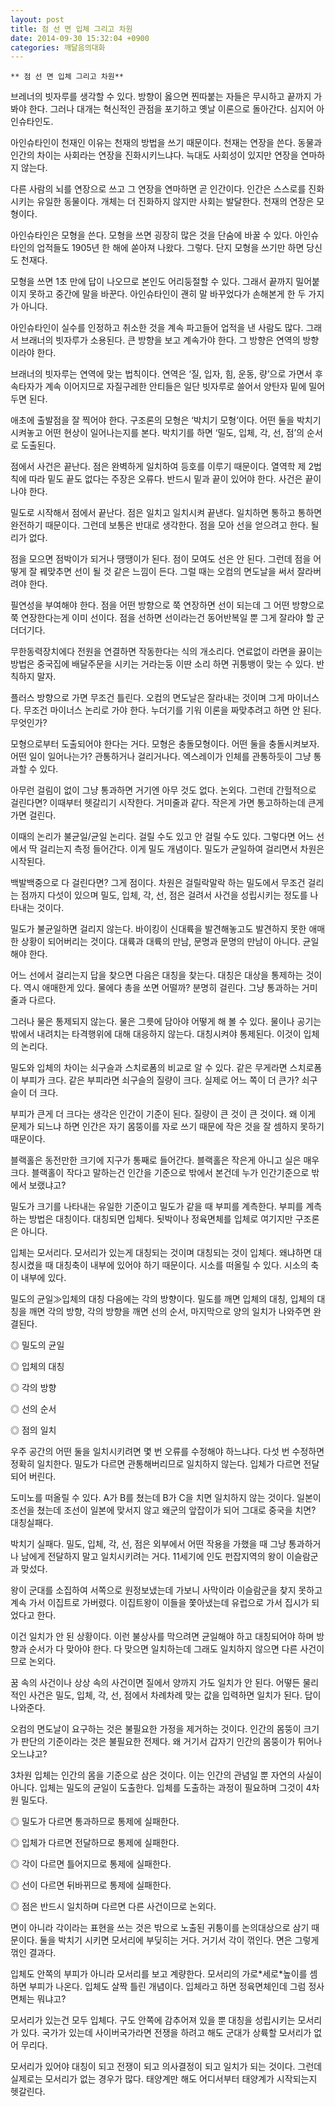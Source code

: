 ```yaml
---
layout: post
title: 점 선 면 입체 그리고 차원
date: 2014-09-30 15:32:04 +0900
categories: 깨달음의대화
---
```

 

    ** 점 선 면 입체 그리고 차원** 

  


브레너의 빗자루를 생각할 수 있다. 방향이 옳으면 찐따붙는 자들은 무시하고 끝까지 가봐야 한다. 그러나 대개는 혁신적인 관점을 포기하고 옛날 이론으로 돌아간다. 심지어 아인슈타인도. 

  


아인슈타인이 천재인 이유는 천재의 방법을 쓰기 때문이다. 천재는 연장을 쓴다. 동물과 인간의 차이는 사회라는 연장을 진화시키느냐다. 늑대도 사회성이 있지만 연장을 연마하지 않는다. 

  


다른 사람의 뇌를 연장으로 쓰고 그 연장을 연마하면 곧 인간이다. 인간은 스스로를 진화시키는 유일한 동물이다. 개체는 더 진화하지 않지만 사회는 발달한다. 천재의 연장은 모형이다. 

  


아인슈타인은 모형을 쓴다. 모형을 쓰면 굉장히 많은 것을 단숨에 바꿀 수 있다. 아인슈타인의 업적들도 1905년 한 해에 쏟아져 나왔다. 그렇다. 단지 모형을 쓰기만 하면 당신도 천재다. 

  


모형을 쓰면 1초 만에 답이 나오므로 본인도 어리둥절할 수 있다. 그래서 끝까지 밀어붙이지 못하고 중간에 말을 바꾼다. 아인슈타인이 괜히 말 바꾸었다가 손해본게 한 두 가지가 아니다. 

  


아인슈타인이 실수를 인정하고 취소한 것을 계속 파고들어 업적을 낸 사람도 많다. 그래서 브래너의 빗자루가 소용된다. 큰 방향을 보고 계속가야 한다. 그 방향은 연역의 방향이라야 한다. 

  


브래너의 빗자루는 연역에 맞는 법칙이다. 연역은 ‘질, 입자, 힘, 운동, 량’으로 가면서 후속타자가 계속 이어지므로 자질구레한 안티들은 일단 빗자루로 쓸어서 양탄자 밑에 밀어두면 된다. 

  


애초에 출발점을 잘 찍어야 한다. 구조론의 모형은 ‘박치기 모형’이다. 어떤 둘을 박치기 시켜놓고 어떤 현상이 일어나는지를 본다. 박치기를 하면 ‘밀도, 입체, 각, 선, 점’의 순서로 도출된다. 

  


점에서 사건은 끝난다. 점은 완벽하게 일치하여 등호를 이루기 때문이다. 열역학 제 2법칙에 따라 밑도 끝도 없다는 주장은 오류다. 반드시 밑과 끝이 있어야 한다. 사건은 끝이 나야 한다. 

  


밀도로 시작해서 점에서 끝난다. 점은 일치고 일치시켜 끝낸다. 일치하면 통하고 통하면 완전하기 때문이다. 그런데 보통은 반대로 생각한다. 점을 모아 선을 얻으려고 한다. 될 리가 없다. 

  


점을 모으면 점박이가 되거나 땡땡이가 된다. 점이 모여도 선은 안 된다. 그런데 점을 어떻게 잘 꿰맞추면 선이 될 것 같은 느낌이 든다. 그럴 때는 오컴의 면도날을 써서 잘라버려야 한다. 

  


필연성을 부여해야 한다. 점을 어떤 방향으로 쭉 연장하면 선이 되는데 그 어떤 방향으로 쭉 연장한다는게 이미 선이다. 점을 선하면 선이라는건 동어반복일 뿐 그게 잘라야 할 군더더기다. 

  


무한동력장치에다 전원을 연결하면 작동한다는 식의 개소리다. 연료없이 라면을 끓이는 방법은 중국집에 배달주문을 시키는 거라는둥 이딴 소리 하면 귀퉁뱅이 맞는 수 있다. 반칙하지 말자. 

  


플러스 방향으로 가면 무조건 틀린다. 오컴의 면도날은 잘라내는 것이며 그게 마이너스다. 무조건 마이너스 논리로 가야 한다. 누더기를 기워 이론을 짜맞추려고 하면 안 된다. 무엇인가? 

  


모형으로부터 도출되어야 한다는 거다. 모형은 충돌모형이다. 어떤 둘을 충돌시켜보자. 어떤 일이 일어나는가? 관통하거나 걸리거나다. 엑스레이가 인체를 관통하듯이 그냥 통과할 수 있다. 

  


아무런 걸림이 없이 그냥 통과하면 거기엔 아무 것도 없다. 논외다. 그런데 간헐적으로 걸린다면? 이때부터 헷갈리기 시작한다. 거미줄과 같다. 작은게 가면 통고하하는데 큰게 가면 걸린다. 

  


이때의 논리가 불균일/균일 논리다. 걸릴 수도 있고 안 걸릴 수도 있다. 그렇다면 어느 선에서 딱 걸리는지 측정 들어간다. 이게 밀도 개념이다. 밀도가 균일하여 걸리면서 차원은 시작된다. 

  


백발백중으로 다 걸린다면? 그게 점이다. 차원은 걸릴락말락 하는 밀도에서 무조건 걸리는 점까지 다섯이 있으며 밀도, 입체, 각, 선, 점은 걸려서 사건을 성립시키는 정도를 나타내는 것이다. 

  


밀도가 불균일하면 걸리지 않는다. 바이킹이 신대륙을 발견해놓고도 발견하지 못한 애매한 상황이 되어버리는 것이다. 대륙과 대륙의 만남, 문명과 문명의 만남이 아니다. 균일해야 한다. 

  


어느 선에서 걸리는지 답을 찾으면 다음은 대칭을 찾는다. 대칭은 대상을 통제하는 것이다. 역시 애매한게 있다. 물에다 총을 쏘면 어떨까? 분명히 걸린다. 그냥 통과하는 거미줄과 다르다. 

  


그러나 물은 통제되지 않는다. 물은 그릇에 담아야 어떻게 해 볼 수 있다. 물이나 공기는 밖에서 내려치는 타격행위에 대해 대응하지 않는다. 대칭시켜야 통제된다. 이것이 입체의 논리다. 

  


밀도와 입체의 차이는 쇠구슬과 스치로폼의 비교로 알 수 있다. 같은 무게라면 스치로폼이 부피가 크다. 같은 부피라면 쇠구슬의 질량이 크다. 실제로 어느 쪽이 더 큰가? 쇠구슬이 더 크다. 

  


부피가 큰게 더 크다는 생각은 인간이 기준이 된다. 질량이 큰 것이 큰 것이다. 왜 이게 문제가 되느냐 하면 인간은 자기 몸뚱이를 자로 쓰기 때문에 작은 것을 잘 셈하지 못하기 때문이다. 

  


블랙홀은 동전만한 크기에 지구가 통째로 들어간다. 블랙홀은 작은게 아니고 실은 매우 크다. 블랙홀이 작다고 말하는건 인간을 기준으로 밖에서 본건데 누가 인간기준으로 밖에서 보랬냐고? 

  


밀도가 크기를 나타내는 유일한 기준이고 밀도가 같을 때 부피를 계측한다. 부피를 계측하는 방법은 대칭이다. 대칭되면 입체다. 됫박이나 정육면체를 입체로 여기지만 구조론은 아니다. 

  


입체는 모서리다. 모서리가 있는게 대칭되는 것이며 대칭되는 것이 입체다. 왜냐하면 대칭시켰을 때 대칭축이 내부에 있어야 하기 때문이다. 시소를 떠올릴 수 있다. 시소의 축이 내부에 있다. 

  


밀도의 균일≫입체의 대칭 다음에는 각의 방향이다. 밀도를 깨면 입체의 대칭, 입체의 대칭을 깨면 각의 방향, 각의 방향을 깨면 선의 순서, 마지막으로 양의 일치가 나와주면 완결된다. 

  


◎ 밀도의 균일  
      
◎ 입체의 대칭  
      
◎ 각의 방향  
      
◎ 선의 순서  
      
◎ 점의 일치 

  


우주 공간의 어떤 둘을 일치시키려면 몇 번 오류를 수정해야 하느냐다. 다섯 번 수정하면 정확히 일치한다. 밀도가 다르면 관통해버리므로 일치하지 않는다. 입체가 다르면 전달되어 버린다. 

  


도미노를 떠올릴 수 있다. A가 B를 쳤는데 B가 C을 치면 일치하지 않는 것이다. 일본이 조선을 쳤는데 조선이 일본에 맞서지 않고 왜군의 앞잡이가 되어 그대로 중국을 치면? 대칭실패다. 

  


박치기 실패다. 밀도, 입체, 각, 선, 점은 외부에서 어떤 작용을 가했을 때 그냥 통과하거나 남에게 전달하지 말고 일치시키려는 거다. 11세기에 인도 펀잡지역의 왕이 이슬람군과 맞섰다. 

  


왕이 군대를 소집하여 서쪽으로 원정보냈는데 가보니 사막이라 이슬람군을 찾지 못하고 계속 가서 이집트로 가버렸다. 이집트왕이 이들을 쫓아냈는데 유럽으로 가서 집시가 되었다고 한다. 

  


이건 일치가 안 된 상황이다. 이런 불상사를 막으려면 균일해야 하고 대칭되어야 하며 방향과 순서가 다 맞아야 한다. 다 맞으면 일치하는데 그래도 일치하지 않으면 다른 사건이므로 논외다. 

  


꿈 속의 사건이나 상상 속의 사건이면 질에서 양까지 가도 일치가 안 된다. 어떻든 물리적인 사건은 밀도, 입체, 각, 선, 점에서 차례차례 맞는 값을 입력하면 일치가 된다. 답이 나와준다. 

  


오컴의 면도날이 요구하는 것은 불필요한 가정을 제거하는 것이다. 인간의 몸뚱이 크기가 판단의 기준이라는 것은 불필요한 전제다. 왜 거기서 갑자기 인간의 몸뚱이가 튀어나오느냐고? 

  


3차원 입체는 인간의 몸을 기준으로 삼은 것이다. 이는 인간의 관념일 뿐 자연의 사실이 아니다. 입체는 밀도의 균일이 도출한다. 입체를 도출하는 과정이 필요하며 그것이 4차원 밀도다. 

  


◎ 밀도가 다르면 통과하므로 통제에 실패한다.   
      
◎ 입체가 다르면 전달하므로 통제에 실패한다.   
      
◎ 각이 다르면 틀어지므로 통제에 실패한다.  
      
◎ 선이 다르면 뒤바뀌므로 통제에 실패한다.   
      
◎ 점은 반드시 일치하며 다르면 다른 사건이므로 논외다. 

  


면이 아니라 각이라는 표현을 쓰는 것은 밖으로 노출된 귀퉁이를 논의대상으로 삼기 때문이다. 둘을 박치기 시키면 모서리에 부딪히는 거다. 거기서 각이 꺾인다. 면은 그렇게 꺾인 결과다. 

  


입체도 안쪽의 부피가 아니라 모서리를 보고 계량한다. 모서리의 가로\*세로\*높이를 셈하면 부피가 나온다. 입체도 살짝 틀린 개념이다. 입체라고 하면 정육면체인데 그럼 정사면체는 뭐냐고? 

  


모서리가 있는건 모두 입체다. 구도 안쪽에 감추어져 있을 뿐 대칭을 성립시키는 모서리가 있다. 국가가 있는데 사이버국가라면 전쟁을 하려고 해도 군대가 상륙할 모서리가 없어 무리다. 

  


모서리가 있어야 대칭이 되고 전쟁이 되고 의사결정이 되고 일치가 되는 것이다. 그런데 실제로는 모서리가 없는 경우가 많다. 태양계만 해도 어디서부터 태양계가 시작되는지 헷갈린다.
